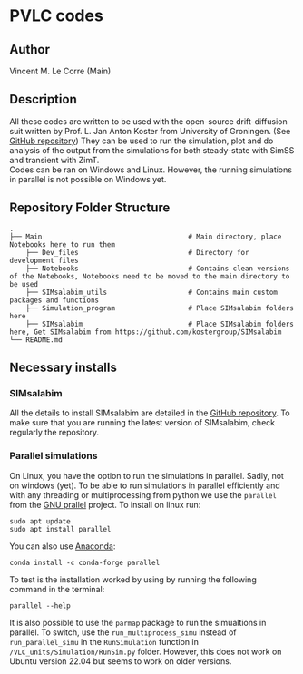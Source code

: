 # PVLC codes 

## Author
Vincent M. Le Corre (Main)

## Description
All these codes are written to be used with the open-source drift-diffusion suit written by Prof. L. Jan Anton Koster from University of Groningen. (See [GitHub repository](https://github.com/kostergroup/SIMsalabim)) They can be used to run the simulation, plot and do analysis of the output from the simulations for both steady-state with SimSS and transient with ZimT.\
Codes can be ran on Windows and Linux. However, the running simulations in parallel is not possible on Windows yet. 



## Repository Folder Structure
    .
    ├── Main                                    # Main directory, place Notebooks here to run them
        ├── Dev_files                           # Directory for development files
        ├── Notebooks                           # Contains clean versions of the Notebooks, Notebooks need to be moved to the main directory to be used
        ├── SIMsalabim_utils                    # Contains main custom packages and functions
        ├── Simulation_program                  # Place SIMsalabim folders here
        ├── SIMsalabim                          # Place SIMsalabim folders here, Get SIMsalabim from https://github.com/kostergroup/SIMsalabim
    └── README.md

## Necessary installs
### SIMsalabim
All the details to install SIMsalabim are detailed in the [GitHub repository](https://github.com/kostergroup/SIMsalabim). To make sure that you are running the latest version of SIMsalabim, check regularly the repository.

### Parallel simulations
On Linux, you have the option to run the simulations in parallel. Sadly, not on windows (yet).
To be able to run simulations in parallel efficiently and with any threading or multiprocessing from python we use the `parallel` from the [GNU prallel](https://www.gnu.org/software/parallel/) project.
To install on linux run:
```
sudo apt update
sudo apt install parallel
```
You can also use [Anaconda](https://anaconda.org/):
```
conda install -c conda-forge parallel
```
To test is the installation worked by using by running the following command in the terminal:
```
parallel --help
```
It is also possible to use the `parmap` package to run the simualtions in parallel. To switch, use the `run_multiprocess_simu` instead of `run_parallel_simu` in the `RunSimulation` function in `/VLC_units/Simulation/RunSim.py` folder. However, this does not work on Ubuntu version 22.04 but seems to work on older versions.
